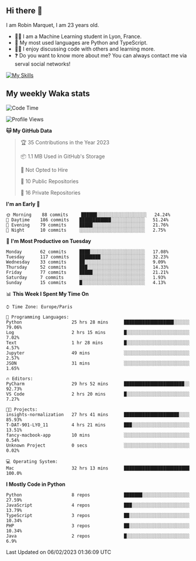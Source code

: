 ## Hi there 👋

I am Robin Marquet, I am 23 years old.

- 👨‍💻 I am a Machine Learning student in Lyon, France.
- 🌱 My most used languages are Python and TypeScript.
- 👯‍♀️ I enjoy discussing code with others and learning more.
- ❓ Do you want to know more about me? You can always contact me via serval social networks!

[![My Skills](https://skillicons.dev/icons?i=html,css,docker,express,figma,firebase,graphql,nodejs,react,ts,vue,py,pytorch)](https://skillicons.dev)

## My weekly Waka stats

<!--START_SECTION:waka-->
![Code Time](http://img.shields.io/badge/Code%20Time-3%2C351%20hrs%2033%20mins-blue)

![Profile Views](http://img.shields.io/badge/Profile%20Views-0-blue)

**🐱 My GitHub Data** 

> 🏆 35 Contributions in the Year 2023
 > 
> 📦 1.1 MB Used in GitHub's Storage 
 > 
> 🚫 Not Opted to Hire
 > 
> 📜 10 Public Repositories 
 > 
> 🔑 16 Private Repositories  
 > 
**I'm an Early 🐤** 

```text
🌞 Morning    88 commits     ██████░░░░░░░░░░░░░░░░░░░   24.24% 
🌆 Daytime    186 commits    ████████████░░░░░░░░░░░░░   51.24% 
🌃 Evening    79 commits     █████░░░░░░░░░░░░░░░░░░░░   21.76% 
🌙 Night      10 commits     ░░░░░░░░░░░░░░░░░░░░░░░░░   2.75%

```
📅 **I'm Most Productive on Tuesday** 

```text
Monday       62 commits     ████░░░░░░░░░░░░░░░░░░░░░   17.08% 
Tuesday      117 commits    ████████░░░░░░░░░░░░░░░░░   32.23% 
Wednesday    33 commits     ██░░░░░░░░░░░░░░░░░░░░░░░   9.09% 
Thursday     52 commits     ███░░░░░░░░░░░░░░░░░░░░░░   14.33% 
Friday       77 commits     █████░░░░░░░░░░░░░░░░░░░░   21.21% 
Saturday     7 commits      ░░░░░░░░░░░░░░░░░░░░░░░░░   1.93% 
Sunday       15 commits     █░░░░░░░░░░░░░░░░░░░░░░░░   4.13%

```


📊 **This Week I Spent My Time On** 

```text
⌚︎ Time Zone: Europe/Paris

💬 Programming Languages: 
Python                   25 hrs 28 mins      ███████████████████░░░░░░   79.06% 
Log                      2 hrs 15 mins       █░░░░░░░░░░░░░░░░░░░░░░░░   7.02% 
Text                     1 hr 28 mins        █░░░░░░░░░░░░░░░░░░░░░░░░   4.57% 
Jupyter                  49 mins             ░░░░░░░░░░░░░░░░░░░░░░░░░   2.57% 
JSON                     31 mins             ░░░░░░░░░░░░░░░░░░░░░░░░░   1.65%

🔥 Editors: 
PyCharm                  29 hrs 52 mins      ███████████████████████░░   92.73% 
VS Code                  2 hrs 20 mins       █░░░░░░░░░░░░░░░░░░░░░░░░   7.27%

🐱‍💻 Projects: 
insights-normalization   27 hrs 41 mins      █████████████████████░░░░   85.93% 
T-DAT-901-LYO_11         4 hrs 21 mins       ███░░░░░░░░░░░░░░░░░░░░░░   13.51% 
fancy-macbook-app        10 mins             ░░░░░░░░░░░░░░░░░░░░░░░░░   0.54% 
Unknown Project          0 secs              ░░░░░░░░░░░░░░░░░░░░░░░░░   0.02%

💻 Operating System: 
Mac                      32 hrs 13 mins      █████████████████████████   100.0%

```

**I Mostly Code in Python** 

```text
Python                   8 repos             ███████░░░░░░░░░░░░░░░░░░   27.59% 
JavaScript               4 repos             ███░░░░░░░░░░░░░░░░░░░░░░   13.79% 
TypeScript               3 repos             ██░░░░░░░░░░░░░░░░░░░░░░░   10.34% 
PHP                      3 repos             ██░░░░░░░░░░░░░░░░░░░░░░░   10.34% 
Java                     2 repos             █░░░░░░░░░░░░░░░░░░░░░░░░   6.9%

```



 Last Updated on 06/02/2023 01:36:09 UTC
<!--END_SECTION:waka-->
